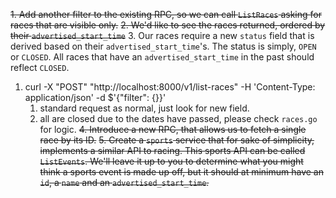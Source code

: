 ~~1. Add another filter to the existing RPC, so we can call `ListRaces` asking for races that are visible only.~~
~~2. We'd like to see the races returned, ordered by their `advertised_start_time`~~
3. Our races require a new `status` field that is derived based on their `advertised_start_time`'s. The status is simply, `OPEN` or `CLOSED`. All races that have an `advertised_start_time` in the past should reflect `CLOSED`.
   1. curl -X "POST" "http://localhost:8000/v1/list-races" -H 'Content-Type: application/json' -d $'{"filter": {}}'
      1. standard request as normal, just look for new field.
      2. all are closed due to the dates have passed, please check `races.go` for logic. 
~~4. Introduce a new RPC, that allows us to fetch a single race by its ID.~~
~~5. Create a `sports` service that for sake of simplicity, implements a similar API to racing. This sports API can be called `ListEvents`. We'll leave it up to you to determine what you might think a sports event is made up off, but it should at minimum have an `id`, a `name` and an `advertised_start_time`.~~ 

